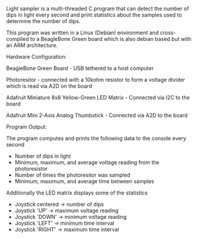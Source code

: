 Light sampler is a multi-threaded C program that can detect the number of dips in light every second and print statistics about the samples used to determine the number of dips.

This program was written in a Linux (Debian) environment and cross-compiled to a BeagleBone Green board which is also debian based but with an ARM architecture.

Hardware Configuration:

BeagleBone Green Board - USB tethered to a host computer

Photoresitor - connected with a 10kohm resistor to form a voltage divider which is read via A2D on the board

Adafruit Miniature 8x8 Yellow-Green LED Matrix - Connected via I2C to the board

Adafruit Mini 2-Axis Analog Thumbstick - Connected via A2D to the board

Program Output:

The program computes and prints the following data to the console every second
  - Number of dips in light
  - Minimum, maximum, and average voltage reading from the photoresistor
  - Number of times the photoresitor was sampled
  - Minimum, maximum, and average time between samples

Additionally the LED matrix displays some of the statistics
  - Joystick centered -> number of dips
  - Joystick 'UP' -> maximum voltage reading
  - Joystick 'DOWN' -> minimum voltage reading
  - Joystick 'LEFT' -> minimum time interval
  - Joystick 'RIGHT' -> maximum time interval

